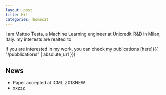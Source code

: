 ```yaml
---
layout: post
title: Hi!
categories: homecat
---
```


I am Matteo Testa, a Machine Learning engineer at Unicredit R&D in Milan, Italy.
my interests are realted to

If you are interested in my work, you can check my publications [here]({{ "/pubblications" | absolute_url }})



## News
 - Paper accepted at ICML 2018<span class="highlight-shape">NEW</span>
 - xxzzz




